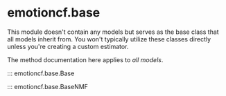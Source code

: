# emotioncf.base

This module doesn't contain any models but serves as the base class that all models inherit from. You won't typically utilize these classes directly unless you're creating a custom estimator. 

The method documentation here applies to _all models_. 

::: emotioncf.base.Base

::: emotioncf.base.BaseNMF